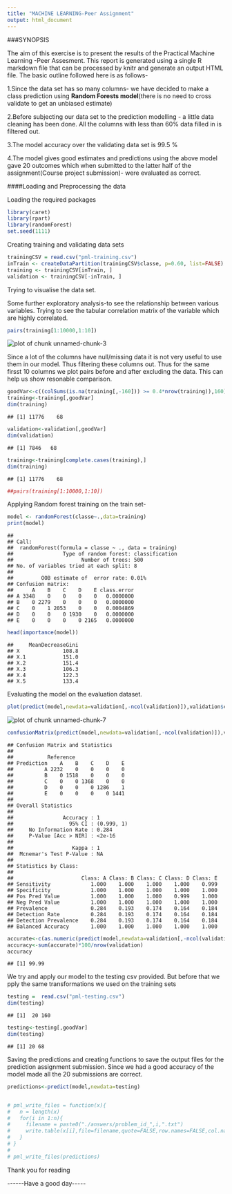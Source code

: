 ```yaml
---
title: "MACHINE LEARNING-Peer Assignment"
output: html_document
---
```

###SYNOPSIS

The aim of this exercise is to present the results of the Practical Machine Learning -Peer Assesment. This report is generated using a single R markdown file that can be processed by knitr and generate an output HTML file. The basic outline followed here is as follows-

1.Since the data set has so many columns- we have decided to make a class prediction using **Random Forests model**(there is no need to cross validate to get an unbiased estimate)

2.Before subjecting our data set to the prediction modelling - a little data cleaning has been done. All the columns with less than 60% data filled in is filtered out.

3.The model accuracy over the validating data set is 99.5 %

4.The model gives good estimates and predictions using the above model gave 20 outcomes which when submitted to the latter half of the assignment(Course project submission)- were evaluated as correct. 


####Loading and Preprocessing the data

Loading the required packages

```r
library(caret)
library(rpart)
library(randomForest)
set.seed(1111)
```

Creating training and validating data sets

```r
trainingCSV = read.csv("pml-training.csv")
inTrain <- createDataPartition(trainingCSV$classe, p=0.60, list=FALSE)
training <- trainingCSV[inTrain, ]
validation <- trainingCSV[-inTrain, ]
```

Trying to visualise the data set.

Some further exploratory analysis-to see the relationship between various variables.
Trying to see the tabular correlation matrix of the variable which are highly correlated.



```r
pairs(training[1:10000,1:10])
```

![plot of chunk unnamed-chunk-3](figure/unnamed-chunk-3.png) 


Since a lot of the columns have null/missing data it is not very useful to use them in our model. Thus filtering these columns out. Thus for the same firsst 10 columns we plot pairs before and after excluding the data. This can help us show resonable comparison.




```r
goodVar<-c((colSums(is.na(training[,-160])) >= 0.4*nrow(training)),160)
training<-training[,goodVar]
dim(training)
```

```
## [1] 11776    68
```

```r
validation<-validation[,goodVar]
dim(validation)
```

```
## [1] 7846   68
```

```r
training<-training[complete.cases(training),]
dim(training)
```

```
## [1] 11776    68
```

```r
##pairs(training[1:10000,1:10])
```




Applying Random forest training on the train set-


```r
model <- randomForest(classe~.,data=training)
print(model)
```

```
## 
## Call:
##  randomForest(formula = classe ~ ., data = training) 
##                Type of random forest: classification
##                      Number of trees: 500
## No. of variables tried at each split: 8
## 
##         OOB estimate of  error rate: 0.01%
## Confusion matrix:
##      A    B    C    D    E class.error
## A 3348    0    0    0    0   0.0000000
## B    0 2279    0    0    0   0.0000000
## C    0    1 2053    0    0   0.0004869
## D    0    0    0 1930    0   0.0000000
## E    0    0    0    0 2165   0.0000000
```





```r
head(importance(model))
```

```
##     MeanDecreaseGini
## X              108.8
## X.1            151.0
## X.2            151.4
## X.3            106.3
## X.4            122.3
## X.5            133.4
```


Evaluating the model on the evaluation dataset.


```r
plot(predict(model,newdata=validation[,-ncol(validation)]),validation$classe)
```

![plot of chunk unnamed-chunk-7](figure/unnamed-chunk-7.png) 






```r
confusionMatrix(predict(model,newdata=validation[,-ncol(validation)]),validation$classe)
```

```
## Confusion Matrix and Statistics
## 
##           Reference
## Prediction    A    B    C    D    E
##          A 2232    0    0    0    0
##          B    0 1518    0    0    0
##          C    0    0 1368    0    0
##          D    0    0    0 1286    1
##          E    0    0    0    0 1441
## 
## Overall Statistics
##                                     
##                Accuracy : 1         
##                  95% CI : (0.999, 1)
##     No Information Rate : 0.284     
##     P-Value [Acc > NIR] : <2e-16    
##                                     
##                   Kappa : 1         
##  Mcnemar's Test P-Value : NA        
## 
## Statistics by Class:
## 
##                      Class: A Class: B Class: C Class: D Class: E
## Sensitivity             1.000    1.000    1.000    1.000    0.999
## Specificity             1.000    1.000    1.000    1.000    1.000
## Pos Pred Value          1.000    1.000    1.000    0.999    1.000
## Neg Pred Value          1.000    1.000    1.000    1.000    1.000
## Prevalence              0.284    0.193    0.174    0.164    0.184
## Detection Rate          0.284    0.193    0.174    0.164    0.184
## Detection Prevalence    0.284    0.193    0.174    0.164    0.184
## Balanced Accuracy       1.000    1.000    1.000    1.000    1.000
```




```r
accurate<-c(as.numeric(predict(model,newdata=validation[,-ncol(validation)])==validation$classe))
accuracy<-sum(accurate)*100/nrow(validation)
accuracy
```

```
## [1] 99.99
```
We try and apply our model to the testing csv provided. But before that we pply the same transformations we used on the training sets


```r
testing =  read.csv("pml-testing.csv")
dim(testing)
```

```
## [1]  20 160
```

```r
testing<-testing[,goodVar]
dim(testing)
```

```
## [1] 20 68
```


Saving the predictions and creating functions to save the output files for the prediction assignment submission.
Since we had a good accuracy of the model made all the 20 submissions are correct.


```r
predictions<-predict(model,newdata=testing)


# pml_write_files = function(x){
#   n = length(x)
#   for(i in 1:n){
#     filename = paste0("./answers/problem_id_",i,".txt")
#     write.table(x[i],file=filename,quote=FALSE,row.names=FALSE,col.names=FALSE)
#   }
# }
# 
# pml_write_files(predictions)
```


Thank you for reading

------Have a good day-----

